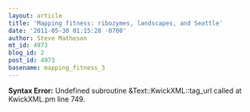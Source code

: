 ```yaml
---
layout: article
title: 'Mapping fitness: ribozymes, landscapes, and Seattle'
date: '2011-05-30 01:15:28 -0700'
author: Steve Matheson
mt_id: 4973
blog_id: 2
post_id: 4973
basename: mapping_fitness_3
---
```

<p><strong>Syntax Error:</strong> Undefined subroutine &Text::KwickXML::tag_url called at KwickXML.pm line 749.
</p>
